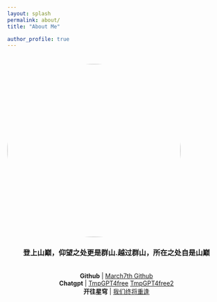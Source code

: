 ```yaml
---
layout: splash
permalink: about/
title: "About Me"

author_profile: true
---
```

<div style="padding-top:1.5em;"> 
    <img src="https://avatars.githubusercontent.com/u/124686994?v=4" width="400px" class="align-center" style="border-radius: 50%;"/>
</div>

<div style="text-align:center">

<h3>登上山巅，仰望之处更是群山.越过群山，所在之处自是山巅</h3>
<br>
<span><strong>Github</strong> | <a href="https://github.com/Sumalene">March7th Github</a></span><br>
<span><strong>Chatgpt</strong> | <a href="https://p.v50.ltd/#/chat/1002">TmpGPT4free</a> <a href="http://chat.newstop.uk/#/chat">TmpGPT4free2</a></span><br>
<span><strong>开往星穹</strong> | <a href="https://travellings.cn/go.html">我们终将重逢</a></span><br>

</div>

